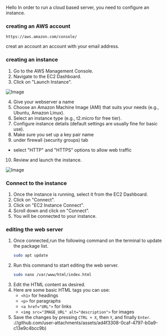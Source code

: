 Hello
In order to run a cloud based server, you need to configure an instance.

### creating an AWS account 
```
https://aws.amazon.com/console/
```
creat an account an account with your email address.

### creating an instance
1. Go to the AWS Management Console.
2. Navigate to the EC2 Dashboard.
3. Click on "Launch Instance".
   
![Image](https://github.com/user-attachments/assets/fb8531d3-f80d-410f-bd3f-5453a6656b4a)
 
4. Give your webserver a name
5. Choose an Amazon Machine Image (AMI) that suits your needs (e.g., Ubuntu, Amazon Linux).
6. Select an instance type (e.g., t2.micro for free tier).
7. Configure instance details (default settings are usually fine for basic use).
8. Make sure you set up a key pair name
9. under firewall (security groups) tab 
- select "HTTP" and "HTTPS" options to allow web traffic
10. Review and launch the instance.

![Image](https://github.com/user-attachments/assets/b6a65c93-1304-4e68-a931-18d65ea6b692)
  
### Connect to the instance
1. Once the instance is running, select it from the EC2 Dashboard.
2. Click on "Connect".
3. Click on "EC2 Instance Connect".
4. Scroll down and click on "Connect".
5. You will be connected to your instance.
### editing the web server
1. Once connected,run the following command on the terminal to update the package list.
     ```bash
     sudo apt update
2. Run this command to start editing the web server.
     ```bash
     sudo nano /var/www/html/index.html
     ```
3. Edit the HTML content as desired.
4. Here are some basic HTML tags you can use:
   - `<h1>` for headings
   - `<p>` for paragraphs
   - `<a href="URL">` for links
   - `<img src="IMAGE_URL" alt="description">` for images
5. Save the changes by pressing `CTRL + X`, then `Y`, and finally `Enter`.
://github.com/user-attachments/assets/ad4f3308-0caf-4797-b0a9-c13e9c4bcc9b)
